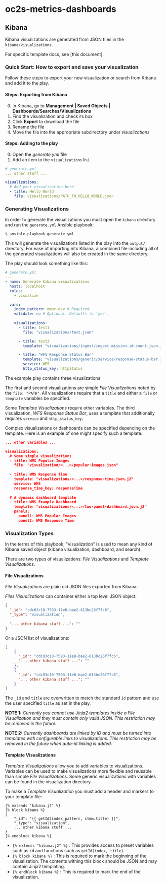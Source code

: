 # oc2s-metrics-dashboards

## Kibana

Kibana visualizations are generated from JSON files in the `kibana/visualizations`.

For specific template docs, see [this document].

### Quick Start: How to export and save your visualization

Follow these steps to export your new visualization or search from Kibana and add it to the play.

#### Steps: Exporting from Kibana
0. In Kibana, go to **Management | Saved Objects | Dashboards/Searches/Visualizations**
0. Find the visualization and check its box
0. Click **Export** to download the file
0. Rename the file
0. Move the file into the appropriate subdirectory under _visualizations_

#### Steps: Adding to the play
0. Open the _generate.yml_ file
0. Add an item to the `visualizations` list.

```yaml
# generate.yml
... other stuff ...

visualizations:
  # Add your visualization here
  - title: Hello World
    file: visualizations/PATH_TO_HELLO_WORLD.json

```

### Generating Visualizations

In order to generate the visualizations you must open the `kibana` directory and run the `generate.yml` Ansible playbook:

```console
$ ansible-playbook generate.yml
```

This will generate the visualizations listed in the play into the `output/` directory. For ease of importing into Kibana, a combined file including all of the generated visualizations will also be created in the same directory.

The play should look something like this:

```yaml
# generate.yml
---
- name: Generate Kibana visualizations
  hosts: localhost
  roles:
    - visualize

  vars:
    index_pattern: omar-dev # Required.
    validate: no # Optional. Defaults to 'yes'.
    
    visualizations:
      - title: test1
        file: "visualizations/test.json"

      - title: test2
        template: "visualizations/ingest/ingest-mission-id-count.json.j2"

      - title: "WFS Response Status Bar"
        template: "visualizations/generic/service/response-status-bar.json.j2"
        service: WFS
        http_status_key: httpStatus
```

The example play contains three visualizations

The first and second visualizations are simple _File Visualizations_ noted by the `file: "PATH"`. All visualizations require that a `title` and either a `file` or `template` variables be specified.

Some _Template Visualizations_ require other variables. The third visualization, _WFS Response Status Bar_, uses a template that additionally requires `service` and `http_status_key`.

Complex visualizations or dashboards can be specified depending on the template. Here is an example of one might specify such a template:

```json
... other variables ...

visualizations:
  # Some simple visualizations
  - title: WMS Popular Images
    file: "visualization/<...>/popular-images.json"
    
  - title: WMS Response Time
    template: "visualizations/<...>/response-time.json.j2"
    service: WMS
    response_time_key: responseTime
    
  # A dynamic dashboard template   
  - title: WMS Example Dashboard
    template: "visualizations/<...>/two-panel-dashboard.json.j2"
    panels:
      panel1: WMS Popular Images
      panel2: WMS Response Time

```

### Visualization Types

In the terms of this playbook, "visualization" is used to mean any kind of Kibana saved object (kibana visualization, dashboard, and search).

There are two types of visualizations: _File Visualizations_ and _Template Visualizations_.

#### File Visualizations

_File Visualizations_ are plain old JSON files exported from Kibana.

_Files Visualizations_ can container either a top level JSON object:

```json
{
  "_id": "cdc03c10-7593-11e8-bae2-613bc26f7fc6",
  "_type": "visualization",
  
  "... other kibana stuff ...": ""
}
```

Or a JSON list of visualizations:

```json
[
    {
      "_id": "cdc03c10-7593-11e8-bae2-613bc26f7fc6",
      "... other kibana stuff ...": ""
    },
    {
      "_id": "cdc03c10-7593-11e8-bae2-613bc26f7fc6",
      "... other kibana stuff ...": ""
    }
]
```

The `_id` and `title` are overwritten to match the standard `id` pattern and use the user specified `title` as set in the play. 

**NOTE 1:**
_Currently you cannot use Jinja2 templates inside a File Visualization and they must contain only valid JSON. This restriction may be removed in the future._

**NOTE 2:**
_Currently dashboards are linked by ID and must be turned into templates with configurable links to visualizations. This restriction may be removed in the future when auto-id linking is added._

#### Template Visualizations

_Template Visualizations_ allow you to add variables to visualizations. Variables can be used to make visualizations more flexible and reusable than simple _File Visualizations_. Some generic visualizations with variables can be found in the visualization directory.

To make a _Template Visualization_ you must add a header and markers to your template file:

```jinja2
{% extends "kibana.j2" %}
{% block kibana %}
{
    "_id": "{{ getId(index_pattern, item.title) }}",
    "_type": "visualization",
    ... other kibana stuff ...
}
{% endblock kibana %}
```

- `{% extends "kibana.j2" %}` : This provides access to preset variables such as `id` and functions such as `getId(index, title)`.
- `{% block kibana %}` : This is required to mark the beginning of the visualization. The contents withing this block should be JSON and may contain Jinja2 templating.
- `{% endblock kibana %}` : This is required to mark the end of the visualization.
